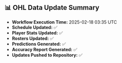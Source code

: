 ## 📊 OHL Data Update Summary
- **Workflow Execution Time:** 2025-02-18 03:35 UTC
- **Schedule Updated:** ✅
- **Player Stats Updated:** ✅
- **Rosters Updated:** ✅
- **Predictions Generated:** ✅
- **Accuracy Report Generated:** ✅
- **Updates Pushed to Repository:** ✅
